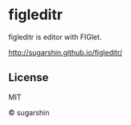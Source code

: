 # figleditr

figleditr is editor with FIGlet.

http://sugarshin.github.io/figleditr/

## License

MIT

© sugarshin
